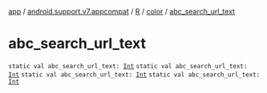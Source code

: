 [app](../../../index.md) / [android.support.v7.appcompat](../../index.md) / [R](../index.md) / [color](index.md) / [abc_search_url_text](.)

# abc_search_url_text

`static val abc_search_url_text: `[`Int`](https://kotlinlang.org/api/latest/jvm/stdlib/kotlin/-int/index.html)
`static val abc_search_url_text: `[`Int`](https://kotlinlang.org/api/latest/jvm/stdlib/kotlin/-int/index.html)
`static val abc_search_url_text: `[`Int`](https://kotlinlang.org/api/latest/jvm/stdlib/kotlin/-int/index.html)
`static val abc_search_url_text: `[`Int`](https://kotlinlang.org/api/latest/jvm/stdlib/kotlin/-int/index.html)